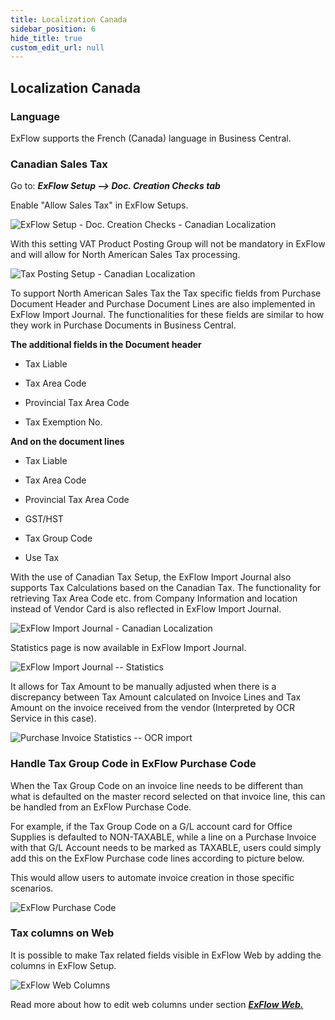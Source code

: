 ```yaml
---
title: Localization Canada
sidebar_position: 6
hide_title: true
custom_edit_url: null
---
```

## Localization Canada

### Language

ExFlow supports the French (Canada) language in Business Central.

### Canadian Sales Tax

Go to: ***ExFlow Setup \--\> Doc. Creation Checks tab***

Enable "Allow Sales Tax" in ExFlow Setups.

![ExFlow Setup - Doc. Creation Checks - Canadian Localization](@site/static/img/media/exflow-setup-doc-posting-checks-002-ca-us.png)

With this setting VAT Product Posting Group will not be mandatory in
ExFlow and will allow for North American Sales Tax processing.

![Tax Posting Setup - Canadian Localization](@site/static/img/media/image357.png)

To support North American Sales Tax the Tax specific fields from
Purchase Document Header and Purchase Document Lines are also
implemented in ExFlow Import Journal. The functionalities for these
fields are similar to how they work in Purchase Documents in Business
Central.

**The additional fields in the Document header**

- Tax Liable

- Tax Area Code

- Provincial Tax Area Code

- Tax Exemption No.

**And on the document lines**

- Tax Liable

- Tax Area Code

- Provincial Tax Area Code

- GST/HST

- Tax Group Code

- Use Tax

With the use of Canadian Tax Setup, the ExFlow Import Journal also
supports Tax Calculations based on the Canadian Tax. The functionality
for retrieving Tax Area Code etc. from Company Information and location
instead of Vendor Card is also reflected in ExFlow Import Journal.

![ExFlow Import Journal - Canadian Localization](@site/static/img/media/image358.png)

Statistics page is now available in ExFlow Import Journal.

![ExFlow Import Journal -- Statistics](@site/static/img/media/image359.png)

It allows for Tax Amount to be manually adjusted when there is a
discrepancy between Tax Amount calculated on Invoice Lines and Tax
Amount on the invoice received from the vendor (Interpreted by OCR
Service in this case).

![Purchase Invoice Statistics -- OCR import](@site/static/img/media/image360.png)


### Handle Tax Group Code in ExFlow Purchase Code

When the Tax Group Code on an invoice line needs to be different than what is defaulted on the master record selected on that invoice line, this can be handled from an ExFlow Purchase Code. 

For example, if the Tax Group Code on a G/L account card for Office Supplies is defaulted to NON-TAXABLE, while a line on a Purchase Invoice with that G/L Account needs to be marked as TAXABLE, users could simply add this on the ExFlow Purchase code lines according to picture below. 

This would allow users to automate invoice creation in those specific scenarios.


![ExFlow Purchase Code](@site/static/img/media/NA-exflow-purchase-code-card-tax-group-001.png)


### Tax columns on Web

It is possible to make Tax related fields visible in ExFlow Web by adding the columns in ExFlow Setup.

![ExFlow Web Columns](@site/static/img/media/tax-web-columns-001.png)

Read more about how to edit web columns under section [***ExFlow Web.***](https://docs.signupsoftware.com/business-central/docs/user-manual/technical/exflow-web#exflow-web)